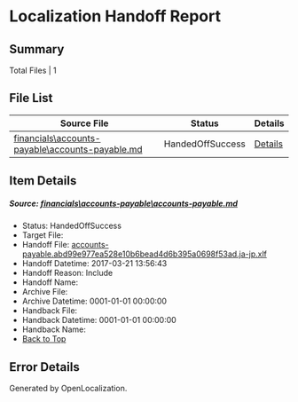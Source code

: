 # <a name='report-top'></a> Localization Handoff Report

## Summary
 Total Files | 1

## File List
 Source File | Status | Details 
 ----------- | ------ | ------- 
 [financials\accounts-payable\accounts-payable.md](https://github.com/OpenLocalizationTestOrg/AX-Docs-Sandbox/blob/cb108ccea68c06958040cc688ffc4c29660d12d3/financials/accounts-payable/accounts-payable.md) | HandedOffSuccess | [Details](#41fec74762c448793604f7623f2bba6bc30507332488)

## Item Details
##### <a name='41fec74762c448793604f7623f2bba6bc30507332488'></a> Source: [financials\accounts-payable\accounts-payable.md](https://github.com/OpenLocalizationTestOrg/AX-Docs-Sandbox/blob/cb108ccea68c06958040cc688ffc4c29660d12d3/financials/accounts-payable/accounts-payable.md)
* Status: HandedOffSuccess
* Target File: 
* Handoff File: [accounts-payable.abd99e977ea528e10b6bead4d6b395a0698f53ad.ja-jp.xlf](https://github.com/OpenLocalizationTestOrg/AX-Docs-Sandbox.handoff/blob/994a4e166d5e4e439d762e431becfe0ba1ec1470/ol-handoff/OpenLocalizationTestOrg/AX-Docs-Sandbox.ja-jp/master/basic/accounts-payable.abd99e977ea528e10b6bead4d6b395a0698f53ad.ja-jp.xlf)
* Handoff Datetime: 2017-03-21 13:56:43
* Handoff Reason: Include
* Handoff Name: 
* Archive File: 
* Archive Datetime: 0001-01-01 00:00:00
* Handback File: 
* Handback Datetime: 0001-01-01 00:00:00
* Handback Name: 
* [Back to Top](#report-top)


## Error Details

Generated by OpenLocalization.
